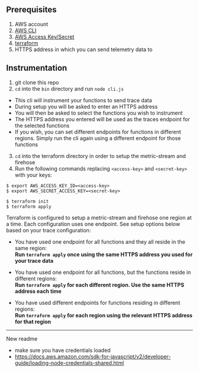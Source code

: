 ## Prerequisites

1. AWS account
2. [AWS CLI](https://docs.aws.amazon.com/cli/latest/userguide/getting-started-install.html)
3. [AWS Access Key/Secret](https://docs.aws.amazon.com/powershell/latest/userguide/pstools-appendix-sign-up.html)
4. [terraform](https://developer.hashicorp.com/terraform/tutorials/aws-get-started/install-cli)
5. HTTPS address in which you can send telemetry data to

## Instrumentation

1. git clone this repo
2. `cd` into the `bin` directory and run `node cli.js`

* This cli will instrument your functions to send trace data
* During setup you will be asked to enter an HTTPS address
* You will then be asked to select the functions you wish to instrument
* The HTTPS address you entered will be used as the traces endpoint for the selected functions
* If you wish, you can set different endpoints for functions in different regions. Simply run the cli again using a different endpoint for those functions

3. `cd` into the terraform directory in order to setup the metric-stream and firehose
4. Run the following commands replacing `<access-key>` and `<secret-key>` with your keys:

```
$ export AWS_ACCESS_KEY_ID=<access-key>
$ export AWS_SECRET_ACCESS_KEY=<secret-key>

$ terraform init
$ terraform apply
```

Terraform is configured to setup a metric-stream and firehose one region at a time. Each configuration uses one endpoint. See setup options below based on your trace configuration:

* You have used one endpoint for all functions and they all reside in the same region:<br>
**Run `terraform apply` once using the same HTTPS address you used for your trace data**

* You have used one endpoint for all functions, but the functions reside in different regions:<br>
**Run `terraform apply` for each different region. Use the same HTTPS address each time**

* You have used different endpoints for functions residing in different regions:<br>
**Run `terraform apply` for each region using the relevant HTTPS address for that region**

-------------------------------------------------------------------------------------------------

New readme

- make sure you have credentials loaded
- https://docs.aws.amazon.com/sdk-for-javascript/v2/developer-guide/loading-node-credentials-shared.html

